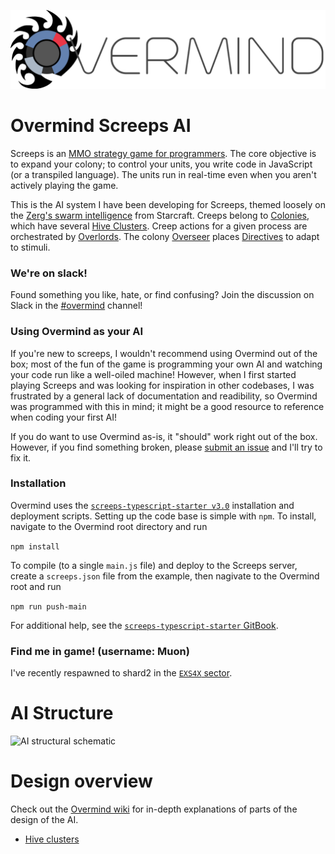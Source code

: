 ![](/assets/OvermindLogo.png)

# Overmind Screeps AI

Screeps is an [MMO strategy game for programmers](https://screeps.com/). The core objective is to expand your colony; to control your units, you write code in JavaScript (or a transpiled language). The units run in real-time even when you aren't actively playing the game.

This is the AI system I have been developing for Screeps, themed loosely on the [Zerg's swarm intelligence](http://starcraft.wikia.com/wiki/Overlord) from Starcraft. Creeps belong to [Colonies](https://github.com/bencbartlett/Overmind/blob/master/src/Colony.ts), which have several [Hive Clusters](https://github.com/bencbartlett/Overmind/blob/master/src/hiveClusters/HiveCluster.ts). Creep actions for a given process are orchestrated by [Overlords](https://github.com/bencbartlett/Overmind/blob/master/src/overlords/Overlord.ts). The colony [Overseer](https://github.com/bencbartlett/Overmind/blob/master/src/Overseer.ts) places [Directives](https://github.com/bencbartlett/Overmind/blob/master/src/directives/Directive.ts) to adapt to stimuli.


### We're on slack!
Found something you like, hate, or find confusing? Join the discussion on Slack in the [#overmind](https://screeps.slack.com/messages/overmind) channel!


### Using Overmind as your AI
If you're new to screeps, I wouldn't recommend using Overmind out of the box; most of the fun of the game is programming your own AI and watching your code run like a well-oiled machine! However, when I first started playing Screeps and was looking for inspiration in other codebases, I was frustrated by a general lack of documentation and readibility, so Overmind was programmed with this in mind; it might be a good resource to reference when coding your first AI!

If you do want to use Overmind as-is, it "should" work right out of the box. However, if you find something broken, please [submit an issue](https://github.com/bencbartlett/Overmind/issues/new) and I'll try to fix it.

### Installation 
Overmind uses the [`screeps-typescript-starter v3.0`](https://github.com/screepers/screeps-typescript-starter) installation and deployment scripts. Setting up the code base is simple with `npm`. To install, navigate to the Overmind root directory and run

```npm install```

To compile (to a single `main.js` file) and deploy to the Screeps server, create a `screeps.json` file from the example, then nagivate to the Overmind root and run

```npm run push-main```

For additional help, see the [`screeps-typescript-starter` GitBook](https://screepers.gitbooks.io/screeps-typescript-starter/getting-started/deploying.html).

### Find me in game! (username: Muon)
I've recently respawned to shard2 in the [`EXS4X` sector](https://screeps.com/a/#!/map/shard2?pos=5.826,44.939).


# AI Structure

![AI structural schematic](/assets/AIdiagram.png)


# Design overview

Check out the [Overmind wiki](https://github.com/bencbartlett/Overmind/wiki) for in-depth explanations of parts of the design of the AI.

* [Hive clusters](https://github.com/bencbartlett/Overmind/wiki/Design:-Hive-Clusters)

